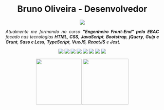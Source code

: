 <h1 align="center">Bruno Oliveira - Desenvolvedor</h1>

<p align="center">
    <a href="https://www.linkedin.com/in/brunooliveiraah/"><img src="https://img.shields.io/badge/LinkedIn-blue?style=plastic&logo=linkedin"></a>
</p>

<p align="justify"><em>Atualmente me formando no curso <b> "Engenheiro Front-End" pela EBAC</b> focado nas tecnologias <b>HTML</b>, <b>CSS</b>, <b>JavaScript</b>, <b>Bootstrap</b>, <b>jQuery</b>, <b>Gulp e Grunt</b>, <b>Sass e Less</b>, <b>TypeScript</b>, <b>VueJS</b>, <b>ReactJS</b> e <b>Jest.</b> </em></p>

<p align="center"><img src="https://img.shields.io/badge/HTML5-gray?style=plastic&logo=html5"> <img src="https://img.shields.io/badge/CSS3-gray?style=plastic&logo=css3"> <img src="https://img.shields.io/badge/JavaScript-gray?style=plastic&logo=javascript"> <img src="https://img.shields.io/badge/TypeScript-gray?style=plastic&logo=typescript"> <img src="https://img.shields.io/badge/jQuery-gray?style=plastic&logo=jQuery"> <img src="https://img.shields.io/badge/React-gray?style=plastic&logo=React"> <img src="https://img.shields.io/badge/Bootstrap-gray?style=plastic&logo=bootstrap"> <img src="https://img.shields.io/badge/Grunt-gray?style=plastic&logo=Grunt"></p>

<div align="center">
  <a href="https://github.com/brunooliveiraah">
    <img height="150em" src="https://github-readme-stats.vercel.app/api?username=brunooliveiraah&count_private=true&include_all_commits=true&show_icons=true&theme=codeSTACKr&hide_border=false&show_owner=true"/>
    <img height="150em" src="https://github-readme-stats.vercel.app/api/top-langs/?username=brunooliveiraah&theme=codeSTACKr&hide_border=false&&layout=compact"/>
  </a>
</div>

